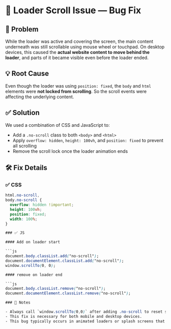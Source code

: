 # 🐛 Loader Scroll Issue — Bug Fix

## 🧩 Problem

While the loader was active and covering the screen, the main content underneath was still scrollable using mouse wheel or touchpad. On desktop devices, this caused the **actual website content to move behind the loader**, and parts of it became visible even before the loader ended.

## 💡 Root Cause

Even though the loader was using `position: fixed`, the `body` and `html` elements were **not locked from scrolling**. So the scroll events were affecting the underlying content.

## ✅ Solution

We used a combination of CSS and JavaScript to:

- Add a `.no-scroll` class to both `<body>` and `<html>`
- Apply `overflow: hidden`, `height: 100vh`, and `position: fixed` to prevent all scrolling
- Remove the scroll lock once the loader animation ends

## 🛠️ Fix Details

### ✅ CSS

```css
html.no-scroll,
body.no-scroll {
  overflow: hidden !important;
  height: 100vh;
  position: fixed;
  width: 100%;
}

### ✅ JS

#### Add on loader start

```js
document.body.classList.add("no-scroll");
document.documentElement.classList.add("no-scroll");
window.scrollTo(0, 0);

#### remove on loader end

```js
document.body.classList.remove("no-scroll");
document.documentElement.classList.remove("no-scroll");

### 📌 Notes

- Always call `window.scrollTo(0,0)` after adding .no-scroll to reset scroll position.
- This fix is necessary for both mobile and desktop devices.
- This bug typically occurs in animated loaders or splash screens that sit above the main site layout.
